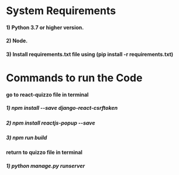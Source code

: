 # System Requirements
#### 1) Python 3.7 or higher version.
#### 2) Node.
#### 3) Install requirements.txt file using (pip install -r requirements.txt)

# Commands to run the Code
#### go to react-quizzo file in terminal 
##### 1) npm install --save django-react-csrftoken
##### 2) npm install reactjs-popup --save
##### 3) npm run build
#### return to quizzo file in terminal
##### 1) python manage.py runserver
